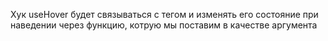 Хук useHover будет связываться с тегом и изменять его состояние при наведении через функцию, котрую мы поставим в качестве аргумента
